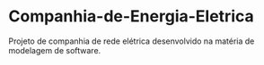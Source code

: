 # Companhia-de-Energia-Eletrica
Projeto de companhia de rede elétrica desenvolvido na matéria de modelagem de software.
